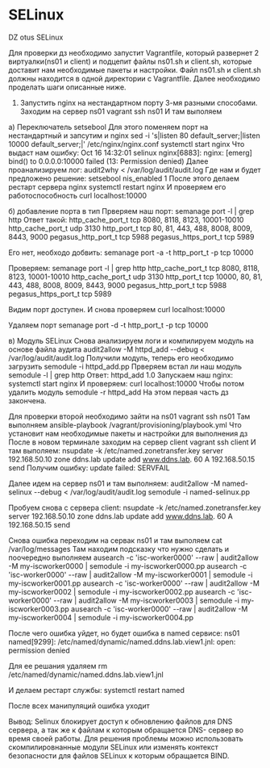 # SELinux
DZ otus SELinux

Для проверки дз необходимо запустит Vagrantfile, который
развернет 2 виртуалки(ns01 и client) и подцепит файлы ns01.sh и client.sh, которые
доставит нам необходимые пакеты и настройки. Файл ns01.sh и client.sh должны
находится в одной директории с Vagrantfile. Далее необходимо
проделать шаги описанные ниже.

1. Запустить nginx на нестандартном порту 3-мя разными способами.
Заходим на сервер ns01
vagrant ssh ns01
И там выполяем

a) Переключатель setsebool
Для этого поменяем порт на нестандартный и запсутим и nginx
sed -i 's|listen       80 default_server;|listen       10000 default_server;|' /etc/nginx/nginx.conf
systemctl start nginx
Что выдаст нам ошибку:
Oct 16 14:32:01 selinux nginx[6883]: nginx: [emerg] bind() to 0.0.0.0:10000 failed (13: Permission denied)
Далее проанализируем лог:
audit2why < /var/log/audit/audit.log
Где нам и будет предложено решение:
setsebool nis_enabled 1
После этого делаем рестарт сервера nginx
systemctl restart nginx
И проверяем его работоспособность
curl localhost:10000

б) добавление порта в тип
Прверяем наш порт:
semanage port -l | grep http
Ответ такой:
http_cache_port_t              tcp      8080, 8118, 8123, 10001-10010
http_cache_port_t              udp      3130
http_port_t                    tcp      80, 81, 443, 488, 8008, 8009, 8443, 9000
pegasus_http_port_t            tcp      5988
pegasus_https_port_t           tcp      5989

Его нет, необходо добвить:
semanage port -a -t http_port_t -p tcp 10000

Проверяем:
semanage port -l | grep http
http_cache_port_t              tcp      8080, 8118, 8123, 10001-10010
http_cache_port_t              udp      3130
http_port_t                    tcp      10000, 80, 81, 443, 488, 8008, 8009, 8443, 9000
pegasus_http_port_t            tcp      5988
pegasus_https_port_t           tcp      5989

Видим порт доступен. И снова проверяем
curl localhost:10000

Удаляем порт 
semanage port -d -t http_port_t -p tcp 10000

в) Модуль SELinux
Снова анализируем логи и компилируем модуль на основе файла аудита
audit2allow -M httpd_add --debug < /var/log/audit/audit.log
Получили модуль, теперь его необходимо загрузить
semodule -i httpd_add.pp
Прверяем встал ли наш модуль
semodule -l | grep http
Ответ:
httpd_add       1.0
Запускаем наш nginx:
systemctl start nginx
И проверяем:
curl localhost:10000
Чтобы потом удалить модуль
semodule -r httpd_add
На этом первая часть дз закончена.

Для проверки второй необходимо зайти на ns01
vagrant ssh ns01
Там выполняем
ansible-playbook /vagrant/provisioning/playbook.yml
Что установит нам необходимые пакеты и настройки для выполнения дз
После в новом терминале заходим на сервер client
vagrant ssh client
И там выполяем:
nsupdate -k /etc/named.zonetransfer.key
server 192.168.50.10
zone ddns.lab
update add www.ddns.lab. 60 A 192.168.50.15
send
Получим ошибку:
update failed: SERVFAIL

Далее идем на сервер ns01 и там выполняем:
audit2allow -M named-selinux --debug  < /var/log/audit/audit.log
semodule -i named-selinux.pp

Пробуем снова с сервера client:
nsupdate -k /etc/named.zonetransfer.key
server 192.168.50.10
zone ddns.lab
update add www.ddns.lab. 60 A 192.168.50.15
send

Снова ошибка переходим на сервак ns01 и там выполяем
cat /var/log/messages
Там находим подсказку что нужно сделать и поочередно выполняем
ausearch -c 'isc-worker0000' --raw | audit2allow -M my-iscworker0000 | semodule -i my-iscworker0000.pp
ausearch -c 'isc-worker0000' --raw | audit2allow -M my-iscworker0001 | semodule -i my-iscworker0001.pp
ausearch -c 'isc-worker0000' --raw | audit2allow -M my-iscworker0002 | semodule -i my-iscworker0002.pp
ausearch -c 'isc-worker0000' --raw | audit2allow -M my-iscworker0003 | semodule -i my-iscworker0003.pp
ausearch -c 'isc-worker0000' --raw | audit2allow -M my-iscworker0004 | semodule -i my-iscworker0004.pp

После чего ошибка уйдет, но будет ошибка в named сервисе:
ns01 named[9299]: /etc/named/dynamic/named.ddns.lab.view1.jnl: open: permission denied

Для ее решания удаляем
rm /etc/named/dynamic/named.ddns.lab.view1.jnl

И делаем рестарт службы:
systemctl restart named

После всех манипуляций ошибка уходит

Вывод:
Selinux блокирует доступ к обновлению файлов для DNS сервера, а так же к файлам к которым обращается DNS-
сервер во время своей работы. 
Для решения проблемы можно использовать скомпилировнанные модули SELinux или изменять контекст безопасности
для файлов SELinux к которым обращается BIND.
